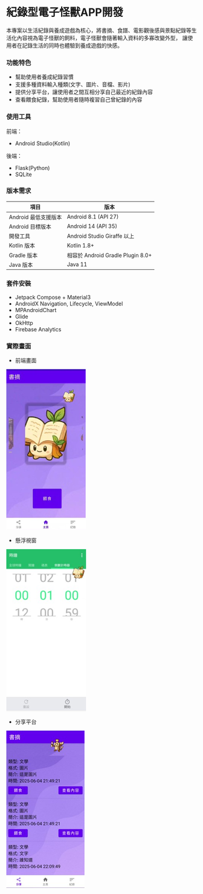 # 紀錄型電子怪獸APP開發
本專案以生活紀錄與養成遊戲為核心，將書摘、食譜、電影觀後感與景點紀錄等生活化內容視為電子怪獸的飼料，電子怪獸會隨著輸入資料的多寡改變外型，
讓使用者在記錄生活的同時也體驗到養成遊戲的快感。

### 功能特色
- 幫助使用者養成紀錄習慣
- 支援多種資料輸入種類(文字、圖片、音檔、影片)
- 提供分享平台，讓使用者之間互相分享自己最近的紀錄內容
- 查看餵食紀錄，幫助使用者隨時複習自己曾紀錄的內容

### 使用工具
前端：
- Android Studio(Kotlin)

後端：
- Flask(Python)
- SQLite

### 版本需求

| 項目 | 版本 |
|------|------|
| Android 最低支援版本 | Android 8.1 (API 27) |
| Android 目標版本 | Android 14 (API 35) |
| 開發工具 | Android Studio Giraffe 以上 |
| Kotlin 版本 | Kotlin 1.8+ |
| Gradle 版本 | 相容於 Android Gradle Plugin 8.0+ |
| Java 版本 | Java 11 |

### 套件安裝
- Jetpack Compose + Material3
- AndroidX Navigation, Lifecycle, ViewModel
- MPAndroidChart
- Glide
- OkHttp
- Firebase Analytics

### 實際畫面
- 前端畫面

  
![前端](https://github.com/shuo4240/virtual_pet/blob/main/images/%E5%89%8D%E7%AB%AF.jpg)



- 懸浮視窗


![[懸浮視窗](https://raw.githubusercontent.com/shuo4240/virtual_pet/main/images/懸浮視窗.png)](https://github.com/shuo4240/virtual_pet/blob/main/images/%E6%87%B8%E6%B5%AE%E8%A6%96%E7%AA%97.jpg)


- 分享平台

![(https://raw.githubusercontent.com/shuo4240/virtual_pet/main/images/分享平台.png)](https://github.com/shuo4240/virtual_pet/blob/main/images/%E5%88%86%E4%BA%AB%E5%B9%B3%E5%8F%B0.jpg)

